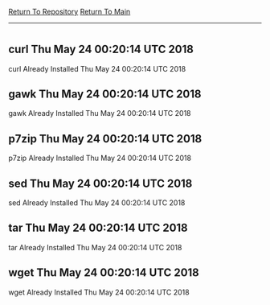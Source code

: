 [Return To Repository](https://github.com/deathbybandaid/piholeparser/)
[Return To Main](https://github.com/deathbybandaid/piholeparser/blob/master/RecentRunLogs/Mainlog.md)
____________________________________
# 
## curl Thu May 24 00:20:14 UTC 2018
curl Already Installed Thu May 24 00:20:14 UTC 2018
## gawk Thu May 24 00:20:14 UTC 2018
gawk Already Installed Thu May 24 00:20:14 UTC 2018
## p7zip Thu May 24 00:20:14 UTC 2018
p7zip Already Installed Thu May 24 00:20:14 UTC 2018
## sed Thu May 24 00:20:14 UTC 2018
sed Already Installed Thu May 24 00:20:14 UTC 2018
## tar Thu May 24 00:20:14 UTC 2018
tar Already Installed Thu May 24 00:20:14 UTC 2018
## wget Thu May 24 00:20:14 UTC 2018
wget Already Installed Thu May 24 00:20:14 UTC 2018

